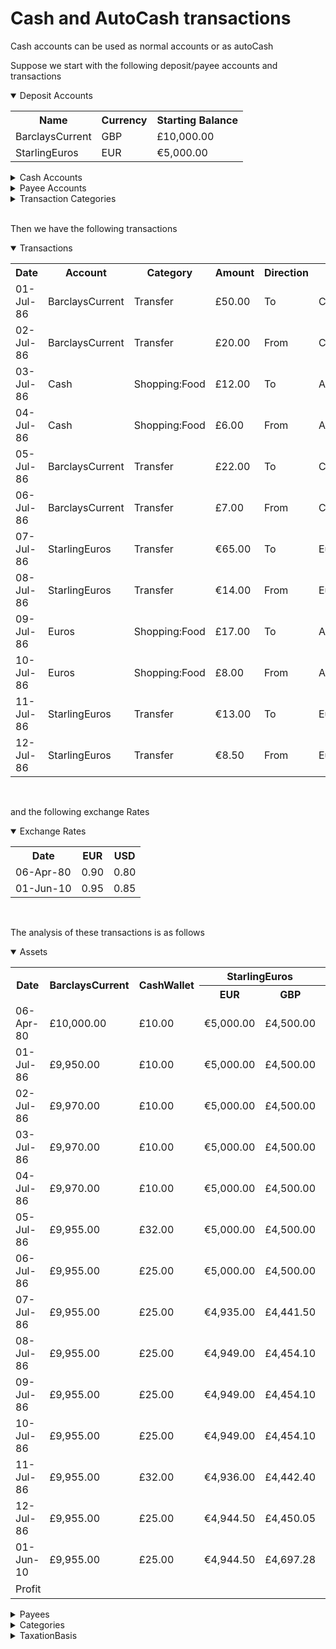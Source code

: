 # Cash and AutoCash transactions

Cash accounts can be used as normal accounts or as autoCash

Suppose we start with the following deposit/payee accounts and transactions

<details open="true" name="accounts">
<summary>Deposit Accounts</summary>
<table class="defTable">
<tr><th class="defHdr">Name</th><th class="defHdr">Currency</th><th class="defHdr">Starting Balance</th></tr>
<tr><td>BarclaysCurrent</td><td>GBP</td><td>£10,000.00</td></tr>
<tr><td>StarlingEuros</td><td>EUR</td><td>€5,000.00</td></tr>
</table>
</details>
<details name="Accounts">
<summary>Cash Accounts</summary>
<table class="defTable">
<tr><th class="defHdr">Name</th><th class="defHdr">Currency</th><th class="defHdr">Starting Balance</th>
<th class="defHdr">AutoPayee</th><th class="defHdr">autoExpense</th></tr>
<tr><td>Cash</td><td>GBP</td><td/><td>CashExpense</td><td>Expenses:Cash</td></tr>
<tr><td>Euros</td><td>EUR</td><td>CashExpense</td><td>Expenses:Cash</td></tr>
<tr><td>CashWallet</td><td>GBP</td><td>£10.00</td></td><td/><td/></tr>
<tr><td>EuroWallet</td><td>EUR</td><td/><td/></tr>
</table>
</details>
<details name="accounts">
<summary>Payee Accounts</summary>
<table class="defTable">
<tr><th class="defHdr">Name</th><th class="defHdr">Type</th></tr>
<tr><td>ASDA</td><td>Payee</td></tr>
<tr><td>CashExpense</td><td>Payee</td></tr>
<tr><td>Market</td><td>Market</td></tr>
</table>
</details>
<details name="accounts">
<summary>Transaction Categories</summary>
<table class="defTable">
<tr><th class="defHdr">Name</th><th class="defHdr">Type</th></tr>
<tr><td>Market:CurrencyFluctuation</td><td>CurrencyFluctuation</td></tr>
<tr><td>Shopping:Food</td><td>Expense</td></tr>
<tr><td>Expenses:Cash</td><td>Expense</td></tr>
</table>
</details>
<br>

Then we have the following transactions

<details open="true">
<summary>Transactions</summary>
<table class="defTable">
<tr><th class="defHdr">Date</th><th class="defHdr">Account</th><th class="defHdr">Category</th><th class="defHdr">Amount</th>
<th class="defHdr">Direction</th><th class="defHdr">Partner</th></tr>
<tr><td>01-Jul-86</td><td>BarclaysCurrent</td><td>Transfer</td><td>£50.00</td><td>To</td><td>Cash</td></tr>
<tr><td>02-Jul-86</td><td>BarclaysCurrent</td><td>Transfer</td><td>£20.00</td><td>From</td><td>Cash</td></tr>
<tr><td>03-Jul-86</td><td>Cash</td><td>Shopping:Food</td><td>£12.00</td><td>To</td><td>ASDA</td></tr>
<tr><td>04-Jul-86</td><td>Cash</td><td>Shopping:Food</td><td>£6.00</td><td>From</td><td>ASDA</td></tr>
<tr><td>05-Jul-86</td><td>BarclaysCurrent</td><td>Transfer</td><td>£22.00</td><td>To</td><td>CashWallet</td></tr>
<tr><td>06-Jul-86</td><td>BarclaysCurrent</td><td>Transfer</td><td>£7.00</td><td>From</td><td>CashWallet</td></tr>
<tr><td>07-Jul-86</td><td>StarlingEuros</td><td>Transfer</td><td>€65.00</td><td>To</td><td>Euros</td></tr>
<tr><td>08-Jul-86</td><td>StarlingEuros</td><td>Transfer</td><td>€14.00</td><td>From</td><td>Euros</td></tr>
<tr><td>09-Jul-86</td><td>Euros</td><td>Shopping:Food</td><td>£17.00</td><td>To</td><td>ASDA</td></tr>
<tr><td>10-Jul-86</td><td>Euros</td><td>Shopping:Food</td><td>£8.00</td><td>From</td><td>ASDA</td></tr>
<tr><td>11-Jul-86</td><td>StarlingEuros</td><td>Transfer</td><td>€13.00</td><td>To</td><td>EuroWallet</td></tr>
<tr><td>12-Jul-86</td><td>StarlingEuros</td><td>Transfer</td><td>€8.50</td><td>From</td><td>EuroWallet</td></tr>
</table>
</details>
<br>

and the following exchange Rates

<details open="true">
<summary>Exchange Rates</summary>
<table class="defTable">
<tr><th class="defHdr">Date</th><th class="defHdr">EUR</th><th class="defHdr">USD</th></tr>
<tr><td>06-Apr-80</td><td>0.90</td><td>0.80</td></tr>
<tr><td>01-Jun-10</td><td>0.95</td><td>0.85</td></tr>
</table>
</details>
<br>

The analysis of these transactions is as follows

<details open="true" name="analysis">
<summary>Assets</summary>
<table class="defTable">
<tr><th class="defHdr" rowspan="2">Date</th><th class="defHdr" rowspan="2">BarclaysCurrent</th><th class="defHdr" rowspan="2">CashWallet</th>
<th class="defHdr" colspan="2">StarlingEuros</th><th class="defHdr" colspan="2">EuroWallet</th><th class="defHdr" rowspan="2">Total</th></tr>
<tr><th class="defHdr">EUR</th><th class="defHdr">GBP</th><th class="defHdr">EUR</th><th class="defHdr">GBP</th></tr>
<tr><td>06-Apr-80</td><td>£10,000.00</td><td>£10.00</td><td>€5,000.00</td><td>£4,500.00</td><td/><td/><td>£14,510.00</td></tr>
<tr><td>01-Jul-86</td><td>£9,950.00</td><td>£10.00</td><td>€5,000.00</td><td>£4,500.00</td><td/><td/><td>£14,460.00</td></tr>
<tr><td>02-Jul-86</td><td>£9,970.00</td><td>£10.00</td><td>€5,000.00</td><td>£4,500.00</td><td/><td/><td>£14,480.00</td></tr>
<tr><td>03-Jul-86</td><td>£9,970.00</td><td>£10.00</td><td>€5,000.00</td><td>£4,500.00</td><td/><td/><td>£14,480.00</td></tr>
<tr><td>04-Jul-86</td><td>£9,970.00</td><td>£10.00</td><td>€5,000.00</td><td>£4,500.00</td><td/><td/><td>£14,480.00</td></tr>
<tr><td>05-Jul-86</td><td>£9,955.00</td><td>£32.00</td><td>€5,000.00</td><td>£4,500.00</td><td/><td/><td>£14,480.00</td></tr>
<tr><td>06-Jul-86</td><td>£9,955.00</td><td>£25.00</td><td>€5,000.00</td><td>£4,500.00</td><td/><td/><td>£14,480.00</td></tr>
<tr><td>07-Jul-86</td><td>£9,955.00</td><td>£25.00</td><td>€4,935.00</td><td>£4,441.50</td><td/><td/><td>£14,421.50</td></tr>
<tr><td>08-Jul-86</td><td>£9,955.00</td><td>£25.00</td><td>€4,949.00</td><td>£4,454.10</td><td/><td/><td>£14,434.10</td></tr>
<tr><td>09-Jul-86</td><td>£9,955.00</td><td>£25.00</td><td>€4,949.00</td><td>£4,454.10</td><td/><td/><td>£14,434.10</td></tr>
<tr><td>10-Jul-86</td><td>£9,955.00</td><td>£25.00</td><td>€4,949.00</td><td>£4,454.10</td><td/><td/><td>£14,434.10</td></tr>
<tr><td>11-Jul-86</td><td>£9,955.00</td><td>£32.00</td><td>€4,936.00</td><td>£4,442.40</td><td>€13.00</td><td>£11.70</td><td>£14,434.10</td></tr>
<tr><td>12-Jul-86</td><td>£9,955.00</td><td>£25.00</td><td>€4,944.50</td><td>£4,450.05</td><td>€4.50</td><td>£4.05</td><td>£14,434.10</td></tr>
<tr><td>01-Jun-10</td><td>£9,955.00</td><td>£25.00</td><td>€4,944.50</td><td>£4,697.28</td><td>€4.50</td><td>£4.28</td><td>£14,681.56</td></tr>
<tr><td colspan="7">Profit</td><th>£171.56</th></tr>
</table>
</details>

<details name="analysis">
<summary>Payees</summary>
<table class="defTable">
<tr><th class="defHdr">Date</th><th class="defHdr">ASDA</th><th class="defHdr">CashExpense</th><th class="defHdr">Market</th></tr>
<tr><td>06-Apr-80</td><td/><td/><td/></tr>
<tr><td>01-Jul-86</td><td/><td>-£50.00</td><td/></tr>
<tr><td>02-Jul-86</td><td/><td>-£30.00</td><td/></tr>
<tr><td>03-Jul-86</td><td>-£12.00</td><td>-£18.00</td><td/></tr>
<tr><td>04-Jul-86</td><td>-£6.00</td><td>-£24.00</td><td/></tr>
<tr><td>05-Jul-86</td><td>-£6.00</td><td>-£24.00</td><td/></tr>
<tr><td>06-Jul-86</td><td>-£6.00</td><td>-£24.00</td><td/></tr>
<tr><td>07-Jul-86</td><td>-£6.00</td><td>-£82.50</td><td/></tr>
<tr><td>08-Jul-86</td><td>-£6.00</td><td>-£69.90</td><td/></tr>
<tr><td>09-Jul-86</td><td>-£21.30</td><td>-£54.60</td><td/></tr>
<tr><td>10-Jul-86</td><td>-£14.10</td><td>-£61.80</td><td/></tr>
<tr><td>11-Jul-86</td><td>-£14.10</td><td>-£61.80</td><td/></tr>
<tr><td>12-Jul-86</td><td>-£14.10</td><td>-£61.80</td><td/></tr>
<tr><td>01-Jun-10</td><td>-£14.10</td><td>-£61.80</td><td>£247.46</td></tr>
<tr><td>Profit</td><th colspan="3">£171.56</th></tr>
</table>
</details>

<details name="analysis">
<summary>Categories</summary>
<table class="defTable">
<tr><th class="defHdr">Date</th><th class="defHdr">Shopping:Food</th><th class="defHdr">Expenses:Cash</th>
<th class="defHdr">Market:CurrencyFluctuation</th></tr>
<tr><td>06-Apr-80</td><td/><td/><td/></tr>
<tr><td>01-Jul-86</td><td/><td>-£50.00</td><td/></tr>
<tr><td>02-Jul-86</td><td/><td>-£30.00</td><td/></tr>
<tr><td>03-Jul-86</td><td>-£12.00</td><td>-£18.00</td><td/></tr>
<tr><td>04-Jul-86</td><td>-£6.00</td><td>-£24.00</td><td/></tr>
<tr><td>05-Jul-86</td><td>-£6.00</td><td>-£24.00</td><td/></tr>
<tr><td>06-Jul-86</td><td>-£6.00</td><td>-£24.00</td><td/></tr>
<tr><td>07-Jul-86</td><td>-£6.00</td><td>-£82.50</td><td/></tr>
<tr><td>08-Jul-86</td><td>-£6.00</td><td>-£69.90</td><td/></tr>
<tr><td>09-Jul-86</td><td>-£21.30</td><td>-£54.60</td><td/></tr>
<tr><td>10-Jul-86</td><td>-£14.10</td><td>-£61.80</td><td/></tr>
<tr><td>11-Jul-86</td><td>-£14.10</td><td>-£61.80</td><td/></tr>
<tr><td>12-Jul-86</td><td>-£14.10</td><td>-£61.80</td><td/></tr>
<tr><td>01-Jun-10</td><td>-£14.10</td><td>-£61.80</td><td>£247.46</td></tr>
<tr><td>Profit</td><th colspan="3">£171.56</th></tr>
</table>
</details>

<details name="analysis">
<summary>TaxationBasis</summary>
<table class="defTable">
<tr><th class="defHdr">Date</th><th class="defHdr">Expense</th><th class="defHdr">Market</th></tr>
<tr><td>06-Apr-80</td><td/><td/></tr>
<tr><td>01-Jul-86</td><td>-£50.00</td><td/></tr>
<tr><td>02-Jul-86</td><td>-£30.00</td><td/></tr>
<tr><td>03-Jul-86</td><td>-£30.00</td><td/></tr>
<tr><td>04-Jul-86</td><td>-£30.00</td><td/></tr>
<tr><td>05-Jul-86</td><td>-£30.00</td><td/></tr>
<tr><td>06-Jul-86</td><td>-£30.00</td><td/></tr>
<tr><td>07-Jul-86</td><td>-£88.50</td><td/></tr>
<tr><td>08-Jul-86</td><td>-£75.90</td><td/></tr>
<tr><td>09-Jul-86</td><td>-£75.90</td><td/></tr>
<tr><td>10-Jul-86</td><td>-£75.90</td><td/></tr>
<tr><td>11-Jul-86</td><td>-£75.90</td><td/></tr>
<tr><td>12-Jul-86</td><td>-£75.90</td><td/></tr>
<tr><td>01-Jun-10</td><td>-£75.90</td><td>£247.46</td></tr>
<tr><td>Profit</td><th colspan="2">£171.56</th></tr>
</table>
</details>
